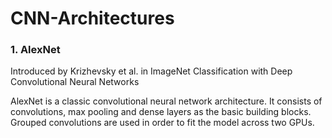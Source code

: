 # CNN-Architectures

### 1. AlexNet
Introduced by Krizhevsky et al. in ImageNet Classification with Deep Convolutional Neural Networks
 
AlexNet is a classic convolutional neural network architecture. It consists of convolutions, max pooling and dense layers as the basic building blocks. Grouped convolutions are used in order to fit the model across two GPUs.
